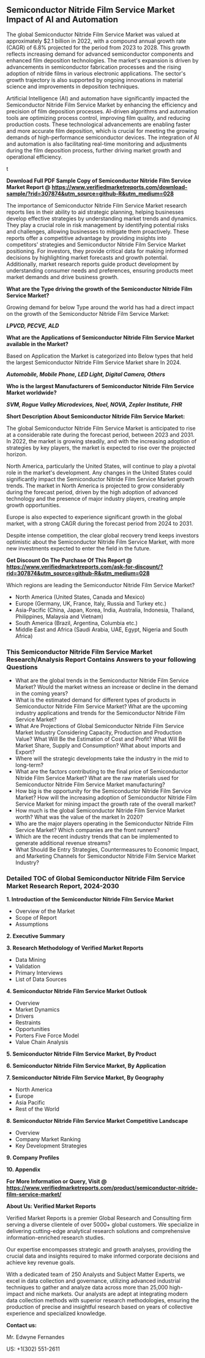 <h2>Semiconductor Nitride Film Service Market Impact of AI and Automation</h2><p>The global Semiconductor Nitride Film Service Market was valued at approximately $2.1 billion in 2022, with a compound annual growth rate (CAGR) of 6.8% projected for the period from 2023 to 2028. This growth reflects increasing demand for advanced semiconductor components and enhanced film deposition technologies. The market's expansion is driven by advancements in semiconductor fabrication processes and the rising adoption of nitride films in various electronic applications. The sector's growth trajectory is also supported by ongoing innovations in material science and improvements in deposition techniques.</p><p>Artificial Intelligence (AI) and automation have significantly impacted the Semiconductor Nitride Film Service Market by enhancing the efficiency and precision of film deposition processes. AI-driven algorithms and automation tools are optimizing process control, improving film quality, and reducing production costs. These technological advancements are enabling faster and more accurate film deposition, which is crucial for meeting the growing demands of high-performance semiconductor devices. The integration of AI and automation is also facilitating real-time monitoring and adjustments during the film deposition process, further driving market growth and operational efficiency.</p>t</p><p id="" class=""><strong>Download Full PDF Sample Copy of Semiconductor Nitride Film Service Market Report @ <a href="https://www.verifiedmarketreports.com/download-sample/?rid=307874&utm_source=github-R&utm_medium=028" target="_blank">https://www.verifiedmarketreports.com/download-sample/?rid=307874&utm_source=github-R&utm_medium=028</a></strong></p><p>The importance of&nbsp;Semiconductor Nitride Film Service Market research reports lies in their ability to aid strategic planning, helping businesses develop effective strategies by understanding market trends and dynamics. They play a crucial role in risk management by identifying potential risks and challenges, allowing businesses to mitigate them proactively. These reports offer a competitive advantage by providing insights into competitors' strategies and Semiconductor Nitride Film Service Market positioning. For investors, they provide critical data for making informed decisions by highlighting market forecasts and growth potential. Additionally, market research reports guide product development by understanding consumer needs and preferences, ensuring products meet market demands and drive business growth.</p><p><strong>What are the&nbsp;Type driving the growth of the Semiconductor Nitride Film Service Market?</strong></p><p id="" class="">Growing demand for below Type around the world has had a direct impact on the growth of the Semiconductor Nitride Film Service Market:</p><em><strong>LPVCD, PECVE, ALD</strong></em></p><strong>What are the&nbsp;Applications&nbsp;of Semiconductor Nitride Film Service Market available in the Market?</strong></p><p id="" class="">Based on Application the Market is categorized into Below types that held the largest Semiconductor Nitride Film Service Market share In 2024.</p><em><strong>Automobile, Mobile Phone, LED Light, Digital Camera, Others</strong></em></p><strong>Who is the largest Manufacturers of Semiconductor Nitride Film Service Market worldwide?</strong></p><p><em><strong>SVM, Rogue Valley Microdevices, Noel, NOVA, Zepler Institute, FHR</strong></em></p><p id="" class=""><strong>Short Description About Semiconductor Nitride Film Service Market:</strong></p><p>The global Semiconductor Nitride Film Service Market is anticipated to rise at a considerable rate during the forecast period, between 2023 and 2031. In 2022, the market is growing steadily, and with the increasing adoption of strategies by key players, the market is expected to rise over the projected horizon.</p><p>North America, particularly the United States, will continue to play a pivotal role in the market's development. Any changes in the United States could significantly impact the Semiconductor Nitride Film Service Market growth trends. The market in North America is projected to grow considerably during the forecast period, driven by the high adoption of advanced technology and the presence of major industry players, creating ample growth opportunities.</p><p>Europe is also expected to experience significant growth in the global market, with a strong CAGR during the forecast period from 2024 to 2031.</p><p>Despite intense competition, the clear global recovery trend keeps investors optimistic about the Semiconductor Nitride Film Service Market, with more new investments expected to enter the field in the future.</p><p id="" class=""><strong>Get Discount On The Purchase Of This Report @ <a href="https://www.verifiedmarketreports.com/ask-for-discount/?rid=307874&utm_source=github-R&utm_medium=028" target="_blank">https://www.verifiedmarketreports.com/ask-for-discount/?rid=307874&utm_source=github-R&utm_medium=028</a></strong></p>Which regions are leading the Semiconductor Nitride Film Service Market?</p><ul><li>North America (United States, Canada and Mexico)</li><li>Europe (Germany, UK, France, Italy, Russia and Turkey etc.)</li><li>Asia-Pacific (China, Japan, Korea, India, Australia, Indonesia, Thailand, Philippines, Malaysia and Vietnam)</li><li>South America (Brazil, Argentina, Columbia etc.)</li><li>Middle East and Africa (Saudi Arabia, UAE, Egypt, Nigeria and South Africa)</li></ul><h3 id="" class="">This Semiconductor Nitride Film Service Market Research/Analysis Report Contains Answers to your following Questions</h3><ul><li>What are the global trends in the Semiconductor Nitride Film Service Market? Would the market witness an increase or decline in the demand in the coming years?</li><li>What is the estimated demand for different types of products in Semiconductor Nitride Film Service Market? What are the upcoming industry applications and trends for the Semiconductor Nitride Film Service Market?</li><li>What Are Projections of Global Semiconductor Nitride Film Service Market Industry Considering Capacity, Production and Production Value? What Will Be the Estimation of Cost and Profit? What Will Be Market Share, Supply and Consumption? What about imports and Export?</li><li>Where will the strategic developments take the industry in the mid to long-term?</li><li>What are the factors contributing to the final price of Semiconductor Nitride Film Service Market? What are the raw materials used for Semiconductor Nitride Film Service Market manufacturing?</li><li>How big is the opportunity for the Semiconductor Nitride Film Service Market? How will the increasing adoption of Semiconductor Nitride Film Service Market for mining impact the growth rate of the overall market?</li><li>How much is the global Semiconductor Nitride Film Service Market worth? What was the value of the market In 2020?</li><li>Who are the major players operating in the Semiconductor Nitride Film Service Market? Which companies are the front runners?</li><li>Which are the recent industry trends that can be implemented to generate additional revenue streams?</li><li>What Should Be Entry Strategies, Countermeasures to Economic Impact, and Marketing Channels for Semiconductor Nitride Film Service Market Industry?</li></ul><h3 id="" class="">Detailed TOC of Global Semiconductor Nitride Film Service Market Research Report, 2024-2030</h3><p id="" class=""><strong>1. Introduction of the Semiconductor Nitride Film Service Market</strong></p><ul><li>Overview of the Market</li><li>Scope of Report</li><li>Assumptions</li></ul><p id="" class=""><strong>2. Executive Summary</strong></p><p id="" class=""><strong>3. Research Methodology of Verified Market Reports</strong></p><ul><li>Data Mining</li><li>Validation</li><li>Primary Interviews</li><li>List of Data Sources</li></ul><p id="" class=""><strong>4. Semiconductor Nitride Film Service Market Outlook</strong></p><ul><li>Overview</li><li>Market Dynamics</li><li>Drivers</li><li>Restraints</li><li>Opportunities</li><li>Porters Five Force Model</li><li>Value Chain Analysis</li></ul><p id="" class=""><strong>5. Semiconductor Nitride Film Service Market, By Product</strong></p><p id="" class=""><strong>6. Semiconductor Nitride Film Service Market, By Application</strong></p><p id="" class=""><strong>7. Semiconductor Nitride Film Service Market, By Geography</strong></p><ul><li>North America</li><li>Europe</li><li>Asia Pacific</li><li>Rest of the World</li></ul><p id="" class=""><strong>8. Semiconductor Nitride Film Service Market Competitive Landscape</strong></p><ul><li>Overview</li><li>Company Market Ranking</li><li>Key Development Strategies</li></ul><p id="" class=""><strong>9. Company Profiles</strong></p><p id="" class=""><strong>10. Appendix</strong></p><p id="" class=""><strong>For More Information or Query, Visit @ <a href="https://www.verifiedmarketreports.com/product/semiconductor-nitride-film-service-market/" target="_blank">https://www.verifiedmarketreports.com/product/semiconductor-nitride-film-service-market/</a></strong></p><p id="" class=""><strong>About Us: Verified Market Reports</strong></p><p id="" class="">Verified Market Reports is a premier Global Research and Consulting firm serving a diverse clientele of over 5000+ global customers. We specialize in delivering cutting-edge analytical research solutions and comprehensive information-enriched research studies.</p><p id="" class="">Our expertise encompasses strategic and growth analyses, providing the crucial data and insights required to make informed corporate decisions and achieve key revenue goals.</p><p id="" class="">With a dedicated team of 250 Analysts and Subject Matter Experts, we excel in data collection and governance, utilizing advanced industrial techniques to gather and analyze data across more than 25,000 high-impact and niche markets. Our analysts are adept at integrating modern data collection methods with superior research methodologies, ensuring the production of precise and insightful research based on years of collective experience and specialized knowledge.</p><p id="" class=""><strong>Contact us:</strong></p><p id="" class="">Mr. Edwyne Fernandes</p><p id="" class="">US: +1(302) 551-2611</p>
